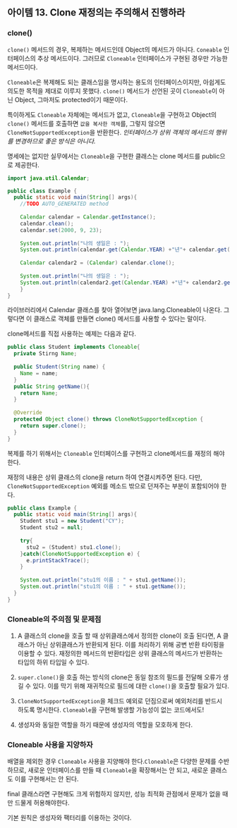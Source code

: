 ## 아이템 13. Clone 재정의는 주의해서 진행하라

### clone()

`clone()` 메서드의 경우, 복제하는 메서드인데 Object의 메서드가 아니다. `Coneable` 인터페이스의 추상 메서드이다. 그러므로 `Cloneable` 인터페이스가 구현된 경우만 가능한 메서드이다.

`Cloneable`은 복제해도 되는 클래스임을 명시하는 용도의 인터페이스이지만, 아쉽게도 의도한 목적을 제대로 이루지 못했다. `clone()` 메서드가 선언된 곳이 `Cloneable`이 아닌 Object, 그마저도 protected이기 때문이다. 

특이하게도 `Cloneable` 자체에는 메서드가 없고, `Cloneable`을 구현하고 Object의 `clone()` 메서드를 호출하면 `값을 복사한 객체`를, 그렇지 않으면 `CloneNotSupportedException`을 반환한다. _인터페이스가 상위 객체의 메서드의 행위를 변경하므로 좋은 방식은 아니다._

명세에는 없지만 실무에서는 `Cloneable`을 구현한 클래스는 clone 메서드를 public으로 제공한다.

``` java
import java.util.Calendar;

public class Example {
  public static void main(String[] args){
    //TODO AUTO_GENERATED method
    
    Calendar calendar = Calendar.getInstance();
    calendar.clean();
    calendar.set(2000, 9, 23);
    
    System.out.println("나의 생일은 : ");
    System.out.println(calendar.get(Calendar.YEAR) +"년"+ calendar.get(Calendar.MONTH) +"월"+ calendar.get(Calendar.DAY) + "일");
    
    Calendar calendar2 = (Calendar) calendar.clone();
    
    System.out.println("나의 생일은 : ");
    System.out.println(calendar2.get(Calendar.YEAR) +"년"+ calendar2.get(Calendar.MONTH) +"월"+ calendar2.get(Calendar.DAY) + "일");
    }
}


```

라이브러리에서 Calendar 클래스를 찾아 열어보면 java.lang.Cloneable이 나온다.
그렇다면 이 클래스로 객체를 만들면 clone() 메서드를 사용할 수 있다는 말이다.

clone메서드를 직접 사용하는 예제는 다음과 같다.

``` java
public class Student implements Cloneable{
  private Stirng Name;
  
  public Student(String name) {
    Name = name;
  }
  public String getName(){
    return Name;
  }
  
  @Override
  protected Object clone() throws CloneNotSupportedException {
    return super.clone();
  }
}
```
복제를 하기 위해서는 `Cloneable` 인터페이스를 구현하고 clone메서드를 재정의 해야한다.

재정의 내용은 상위 클래스의 clone을 return 하여 연결시켜주면 된다.
다만, `CloneNotSupportedException` 예외를 메소드 밖으로 던져주는 부분이 포함되어야 한다.

``` java
public class Example {
  public static void main(String[] args){
    Student stu1 = new Student("CY");
    Student stu2 = null;
    
    try{
      stu2 = (Student) stu1.clone();
    }catch(CloneNotSupportedException e) {
      e.printStackTrace();
    }
    
    System.out.println("stu1의 이름 : " + stu1.getName());
    System.out.println("stu1의 이름 : " + stu1.getName());
  }
}

```


### Cloneable의 주의점 및 문제점

1. A 클래스의 clone을 호출 할 때 상위클래스에서 정의한 clone이 호출 된다면, A 클래스가 아닌 상위클래스가 반환되게 된다. 이를 처리하기 위해 공변 반환 타이핑을 이용할 수 있다. 재정의한 메서드의 반환타입은 상위 클래스의 메서드가 반환하는 타입의 하위 타입일 수 있다.

2. `super.clone()`을 호출 하는 방식의 clone은 동일 참조의 필드를 전달해 오류가 생길 수 있다. 이를 막기 위해 재귀적으로 필드에 대한 `clone()`을 호출할 필요가 있다. 

3. `CloneNotSupportedException`을 체크드 예외로 던짐으로써 예외처리를 반드시 하도록 명시한다. `Cloneable`을 구현해 발생할 가능성이 없는 코드에서도!

4. 생성자와 동일한 역할을 하기 때문에 생성자의 역할을 모호하게 한다.

### Cloneable 사용을 지양하자

배열을 제외한 경우 `Cloneable` 사용을 지양해야 한다.`Cloneable`은 다양한 문제를 수반하므로, 새로운 인터페이스를 만들 때 `Cloneable`을 확장해서는 안 되고, 새로운 클래스도 이를 구현해서는 안 된다. 

final 클래스라면 구현해도 크게 위험하지 않지만, 성능 최적화 관점에서 문제가 없을 때 만 드물게 허용해야한다.

기본 원칙은 생성자와 팩터리를 이용하는 것이다.
